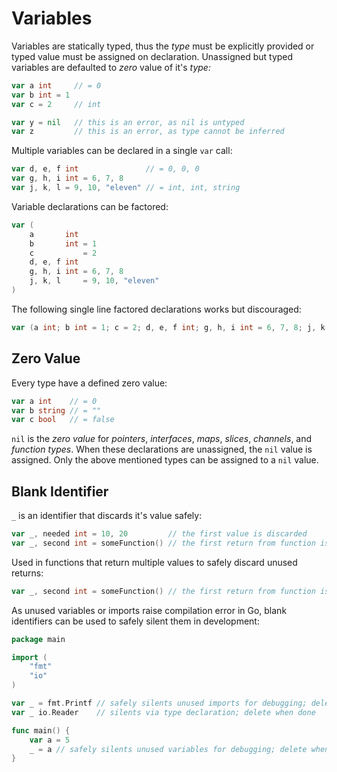 # Variables

Variables are statically typed, thus the _type_ must be explicitly provided or typed value must be assigned on declaration. Unassigned but typed variables are defaulted to _zero_ value of it's _type:_

```go
var a int     // = 0
var b int = 1
var c = 2     // int

var y = nil   // this is an error, as nil is untyped
var z         // this is an error, as type cannot be inferred
```

Multiple variables can be declared in a single `var` call:

```go
var d, e, f int               // = 0, 0, 0
var g, h, i int = 6, 7, 8
var j, k, l = 9, 10, "eleven" // = int, int, string
```

Variable declarations can be factored:

```go
var (
    a       int
    b       int = 1
    c           = 2
    d, e, f int
    g, h, i int = 6, 7, 8
    j, k, l     = 9, 10, "eleven"
)
```

The following single line factored declarations works but discouraged:

```go
var (a int; b int = 1; c = 2; d, e, f int; g, h, i int = 6, 7, 8; j, k, l = 9, 10, "eleven")
```

## Zero Value

Every type have a defined zero value:

```go
var a int    // = 0
var b string // = ""
var c bool   // = false
```

`nil` is the _zero value_ for _pointers_, _interfaces_, _maps_, _slices_, _channels_, and _function types_. When these declarations are unassigned, the `nil` value is assigned. Only the above mentioned types can be assigned to a `nil` value.

## Blank Identifier

`_` is an identifier that discards it's value safely:

```go
var _, needed int = 10, 20         // the first value is discarded
var _, second int = someFunction() // the first return from function is discarded
```

Used in functions that return multiple values to safely discard unused returns:

```go
var _, second int = someFunction() // the first return from function is discarded
```

As unused variables or imports raise compilation error in Go, blank identifiers can be used to safely silent them in development:

```go
package main

import (
    "fmt"
    "io"
)

var _ = fmt.Printf // safely silents unused imports for debugging; delete when done
var _ io.Reader    // silents via type declaration; delete when done

func main() {
    var a = 5
    _ = a // safely silents unused variables for debugging; delete when done
}
```



